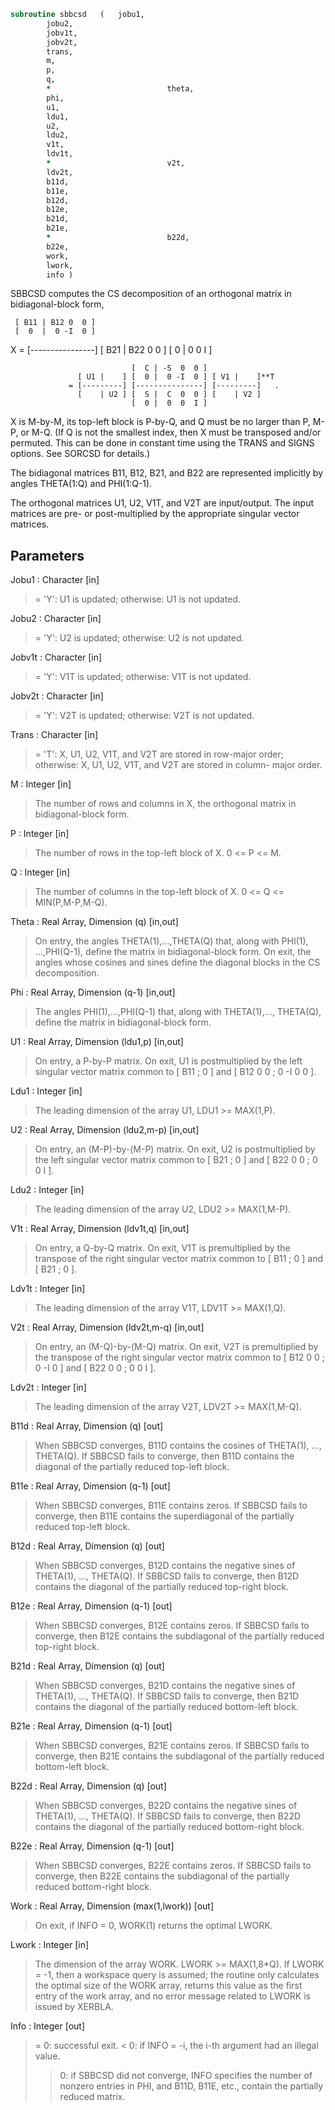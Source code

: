 ```fortran
subroutine sbbcsd	(	jobu1,
		jobu2,
		jobv1t,
		jobv2t,
		trans,
		m,
		p,
		q,
		*                          theta,
		phi,
		u1,
		ldu1,
		u2,
		ldu2,
		v1t,
		ldv1t,
		*                          v2t,
		ldv2t,
		b11d,
		b11e,
		b12d,
		b12e,
		b21d,
		b21e,
		*                          b22d,
		b22e,
		work,
		lwork,
		info )
```

 SBBCSD computes the CS decomposition of an orthogonal matrix in
 bidiagonal-block form,


     [ B11 | B12 0  0 ]
     [  0  |  0 -I  0 ]
 X = [----------------]
     [ B21 | B22 0  0 ]
     [  0  |  0  0  I ]

                               [  C | -S  0  0 ]
                   [ U1 |    ] [  0 |  0 -I  0 ] [ V1 |    ]**T
                 = [---------] [---------------] [---------]   .
                   [    | U2 ] [  S |  C  0  0 ] [    | V2 ]
                               [  0 |  0  0  I ]

 X is M-by-M, its top-left block is P-by-Q, and Q must be no larger
 than P, M-P, or M-Q. (If Q is not the smallest index, then X must be
 transposed and/or permuted. This can be done in constant time using
 the TRANS and SIGNS options. See SORCSD for details.)

 The bidiagonal matrices B11, B12, B21, and B22 are represented
 implicitly by angles THETA(1:Q) and PHI(1:Q-1).

 The orthogonal matrices U1, U2, V1T, and V2T are input/output.
 The input matrices are pre- or post-multiplied by the appropriate
 singular vector matrices.

## Parameters
Jobu1 : Character [in]
> = 'Y':      U1 is updated;
> otherwise:  U1 is not updated.

Jobu2 : Character [in]
> = 'Y':      U2 is updated;
> otherwise:  U2 is not updated.

Jobv1t : Character [in]
> = 'Y':      V1T is updated;
> otherwise:  V1T is not updated.

Jobv2t : Character [in]
> = 'Y':      V2T is updated;
> otherwise:  V2T is not updated.

Trans : Character [in]
> = 'T':      X, U1, U2, V1T, and V2T are stored in row-major
> order;
> otherwise:  X, U1, U2, V1T, and V2T are stored in column-
> major order.

M : Integer [in]
> The number of rows and columns in X, the orthogonal matrix in
> bidiagonal-block form.

P : Integer [in]
> The number of rows in the top-left block of X. 0 <= P <= M.

Q : Integer [in]
> The number of columns in the top-left block of X.
> 0 <= Q <= MIN(P,M-P,M-Q).

Theta : Real Array, Dimension (q) [in,out]
> On entry, the angles THETA(1),...,THETA(Q) that, along with
> PHI(1), ...,PHI(Q-1), define the matrix in bidiagonal-block
> form. On exit, the angles whose cosines and sines define the
> diagonal blocks in the CS decomposition.

Phi : Real Array, Dimension (q-1) [in,out]
> The angles PHI(1),...,PHI(Q-1) that, along with THETA(1),...,
> THETA(Q), define the matrix in bidiagonal-block form.

U1 : Real Array, Dimension (ldu1,p) [in,out]
> On entry, a P-by-P matrix. On exit, U1 is postmultiplied
> by the left singular vector matrix common to [ B11 ; 0 ] and
> [ B12 0 0 ; 0 -I 0 0 ].

Ldu1 : Integer [in]
> The leading dimension of the array U1, LDU1 >= MAX(1,P).

U2 : Real Array, Dimension (ldu2,m-p) [in,out]
> On entry, an (M-P)-by-(M-P) matrix. On exit, U2 is
> postmultiplied by the left singular vector matrix common to
> [ B21 ; 0 ] and [ B22 0 0 ; 0 0 I ].

Ldu2 : Integer [in]
> The leading dimension of the array U2, LDU2 >= MAX(1,M-P).

V1t : Real Array, Dimension (ldv1t,q) [in,out]
> On entry, a Q-by-Q matrix. On exit, V1T is premultiplied
> by the transpose of the right singular vector
> matrix common to [ B11 ; 0 ] and [ B21 ; 0 ].

Ldv1t : Integer [in]
> The leading dimension of the array V1T, LDV1T >= MAX(1,Q).

V2t : Real Array, Dimension (ldv2t,m-q) [in,out]
> On entry, an (M-Q)-by-(M-Q) matrix. On exit, V2T is
> premultiplied by the transpose of the right
> singular vector matrix common to [ B12 0 0 ; 0 -I 0 ] and
> [ B22 0 0 ; 0 0 I ].

Ldv2t : Integer [in]
> The leading dimension of the array V2T, LDV2T >= MAX(1,M-Q).

B11d : Real Array, Dimension (q) [out]
> When SBBCSD converges, B11D contains the cosines of THETA(1),
> ..., THETA(Q). If SBBCSD fails to converge, then B11D
> contains the diagonal of the partially reduced top-left
> block.

B11e : Real Array, Dimension (q-1) [out]
> When SBBCSD converges, B11E contains zeros. If SBBCSD fails
> to converge, then B11E contains the superdiagonal of the
> partially reduced top-left block.

B12d : Real Array, Dimension (q) [out]
> When SBBCSD converges, B12D contains the negative sines of
> THETA(1), ..., THETA(Q). If SBBCSD fails to converge, then
> B12D contains the diagonal of the partially reduced top-right
> block.

B12e : Real Array, Dimension (q-1) [out]
> When SBBCSD converges, B12E contains zeros. If SBBCSD fails
> to converge, then B12E contains the subdiagonal of the
> partially reduced top-right block.

B21d : Real Array, Dimension (q) [out]
> When SBBCSD converges, B21D contains the negative sines of
> THETA(1), ..., THETA(Q). If SBBCSD fails to converge, then
> B21D contains the diagonal of the partially reduced bottom-left
> block.

B21e : Real Array, Dimension (q-1) [out]
> When SBBCSD converges, B21E contains zeros. If SBBCSD fails
> to converge, then B21E contains the subdiagonal of the
> partially reduced bottom-left block.

B22d : Real Array, Dimension (q) [out]
> When SBBCSD converges, B22D contains the negative sines of
> THETA(1), ..., THETA(Q). If SBBCSD fails to converge, then
> B22D contains the diagonal of the partially reduced bottom-right
> block.

B22e : Real Array, Dimension (q-1) [out]
> When SBBCSD converges, B22E contains zeros. If SBBCSD fails
> to converge, then B22E contains the subdiagonal of the
> partially reduced bottom-right block.

Work : Real Array, Dimension (max(1,lwork)) [out]
> On exit, if INFO = 0, WORK(1) returns the optimal LWORK.

Lwork : Integer [in]
> The dimension of the array WORK. LWORK >= MAX(1,8*Q).
> If LWORK = -1, then a workspace query is assumed; the
> routine only calculates the optimal size of the WORK array,
> returns this value as the first entry of the work array, and
> no error message related to LWORK is issued by XERBLA.

Info : Integer [out]
> = 0:  successful exit.
> < 0:  if INFO = -i, the i-th argument had an illegal value.
> > 0:  if SBBCSD did not converge, INFO specifies the number
> of nonzero entries in PHI, and B11D, B11E, etc.,
> contain the partially reduced matrix.

